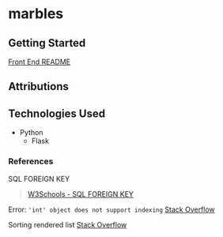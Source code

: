# marbles

## Getting Started
[Front End README](https://github.com/DogsGoWoof/marbles-frontend/blob/main/marbles/README.md)

## Attributions  


## Technologies Used
- Python
    - Flask

### References  
SQL FOREIGN KEY  
> [W3Schools - SQL FOREIGN KEY](https://www.w3schools.com/sql/sql_ref_foreign_key.asp)  

Error: `'int' object does not support indexing`
[Stack Overflow](https://stackoverflow.com/a/18345864/25952288)

Sorting rendered list
[Stack Overflow](https://stackoverflow.com/a/43572944/25952288)